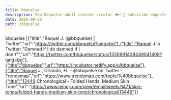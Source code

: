 ```yaml
---
title: bbquelse
description: Top bbquelse adult content creator 👁♐️ 👑 subscribe bbquelse to my porn site below IG bbquelse
date: 2019-08-26
path: /bbquelse
---
```


bbquelse
[{"title":"Raquel J. (@bbquelse) | Twitter","url":"https://twitter.com/bbquelse?lang=bg"},{"title":"Raquel J. в Twitter: \"Damned if I do damned if I don't\"","url":"https://twitter.com/bbquelse/status/1330991438449041409?lang=bg"},{"title":"bbquelse","url":"https://incubator.netlify.app/u/bbquelse"},{"title":"Raquel J., Orlando, FL - @bbquelse on Twitter - Trendsmap","url":"https://www.trendsmap.com/topic/%40bbquelse"},{"title":"13449 Chronological - Folded Hands: Medium Skin Tone","url":"https://www.iemoji.com/view/emojitweets/1471/skin-tones/folded-hands-medium-skin-tone/chronological/13449"}]

